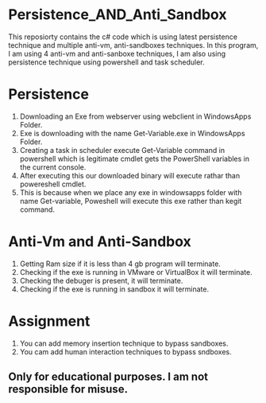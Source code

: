 # Persistence_AND_Anti_Sandbox
This reposiorty contains the c# code which is using latest persistence technique and multiple anti-vm, anti-sandboxes techniques. In this program, I am using 4 anti-vm and anti-sanboxe techniques, I am also using persistence technique using powershell and task scheduler.


# Persistence
1) Downloading an Exe from webserver using webclient in WindowsApps Folder.
2) Exe is downloading with the name Get-Variable.exe in WindowsApps Folder.
3) Creating a task in scheduler execute Get-Variable command in powershell which is legitimate cmdlet gets the PowerShell variables in the current console.
4) After executing this our downloaded binary will execute rathar than powereshell cmdlet.
5) This is because when we place any exe in windowsapps folder with name Get-variable, Poweshell will execute this exe rather than kegit command.


# Anti-Vm and Anti-Sandbox
1) Getting Ram size if it is less than 4 gb program will terminate.
2) Checking if the exe is running in VMware or VirtualBox it will terminate.
3) Checking the debuger is present, it will terminate.
4) Checking if the exe is running in sandbox it will terminate.


# Assignment
1) You can add memory insertion technique to bypass sandboxes.
2) You cam add human interaction techniques to bypass sndboxes.




## Only for educational purposes. I am not responsible for misuse.

